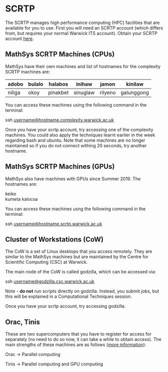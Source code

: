 # SCRTP
The SCRTP manages high performance computing (HPC) facilities that are available for you to use.  First you will need an SCRTP account (which differs from, but requires your normal Warwick ITS account).  Obtain your SCRTP account [here](https://warwick.ac.uk/research/rtp/sc/desktop/gettingstarted).

## MathSys SCRTP Machines (CPUs)
MathSys have their own machines and list of hostnames for the complexity SCRTP machines are:

| adobo | bulalo |   halabos|  inihaw | jamon  | kinilaw  |
|-----|----|---|---|---|---|
|   niliga    |  okoy  | pinakbet  | sinuglaw  | rilyeno  |  galunggong |

You can access these machines using the following command in the terminal:

ssh username@hostname.complexity.warwick.ac.uk

Once you have your scrtp account, try accessing one of the complexity machines. You could also apply the techniques learnt earlier in the week regarding bash and ubuntu. Note that some machines are no longer maintained so if you do not connect withing 20 seconds, try another hostname.

## MathSys SCRTP Machines (GPUs)
MathSys also have machines with GPUs since Summer 2019. The hostnames are:

keiko  
kumeta
kalocsa

You can access these machines usng the following command in the terminal:

ssh username@hostname.scrtp.warwick.ac.uk

## Cluster of Workstations (CoW)
The CoW is a set of Linux desktops that you access remotely. They are similar to the MathSys machines but are maintained by the Centre for Scientific Computing (CSC) at Warwick.

The main node of the CoW is called godzilla, which can be accessed via:

ssh username@godzilla.csc.warwick.ac.uk

Note - **do not** run scripts directly on godzilla. Instead, you submit jobs, but this will be explained in a Computational Techniques session.

Once you have your scrtp account, try accessing godzilla.

## Orac, Tinis

These are two supercomputers that you have to register for access for separately (no need to do so now, it can take a while to obtain access).  The main strengths of these machines are as follows ([more information](https://warwick.ac.uk/research/rtp/sc/hpc/)):

Orac -> Parallel computing

Tinis -> Parallel computing and GPU computing
